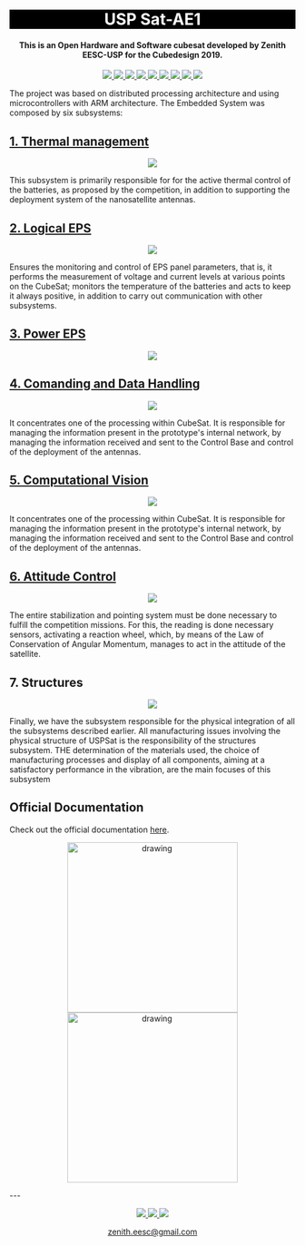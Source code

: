 


<h1 align="center" style="color:white; background-color:black">USP Sat-AE1</h1>
<h4 align="center">This is an Open Hardware and Software cubesat developed by Zenith EESC-USP for the Cubedesign 2019.</h4>

<p align="center">
	<a href="http://zenith.eesc.usp.br/">
    <img src="https://img.shields.io/badge/Zenith-Embarcados-black?style=for-the-badge"/>
    </a>
    <a href="https://eesc.usp.br/">
    <img src="https://img.shields.io/badge/Linked%20to-EESC--USP-black?style=for-the-badge"/>
    </a>
    <a href="https://github.com/zenitheesc/USPSat-AE1/blob/main/LICENSE">
    <img src="https://img.shields.io/github/license/zenitheesc/USPSat-AE1?style=for-the-badge"/>
    </a>
    <a href="https://github.com/zenitheesc/USPSat-AE1/issues">
    <img src="https://img.shields.io/github/issues/zenitheesc/USPSat-AE1?style=for-the-badge"/>
    </a>
    <a href="https://github.com/zenitheesc/USPSat-AE1/commits/main">
    <img src="https://img.shields.io/github/commit-activity/m/zenitheesc/USPSat-AE1?style=for-the-badge">
    </a>
    <a href="https://github.com/zenitheesc/USPSat-AE1/graphs/contributors">
    <img src="https://img.shields.io/github/contributors/zenitheesc/USPSat-AE1?style=for-the-badge"/>
    </a>
    <a href="https://github.com/zenitheesc/USPSat-AE1/commits/main">
    <img src="https://img.shields.io/github/last-commit/zenitheesc/USPSat-AE1?style=for-the-badge"/>
    </a>
    <a href="https://github.com/zenitheesc/USPSat-AE1/issues">
    <img src="https://img.shields.io/github/issues-raw/zenitheesc/USPSat-AE1?style=for-the-badge" />
    </a>
    <a href="https://github.com/zenitheesc/USPSat-AE1/pulls">
    <img src = "https://img.shields.io/github/issues-pr-raw/zenitheesc/USPSat-AE1?style=for-the-badge">
    </a>
</p>

The project was based on distributed processing architecture and using microcontrollers with ARM architecture. The Embedded System was composed by six subsystems:

<a href="https://github.com/zenitheesc/USPSat-AE1/tree/master/M%C3%B3dulo_Ribatski%20v.1.0"><h2>1. Thermal management</h2></a>

<p align = "center">
<img src="https://raw.githubusercontent.com/zenitheesc/Zenith-Wiki/gh-pages/assets/images/thermmgn.jpg"/>
</p>

This subsystem is primarily responsible for
for the active thermal control of the batteries, as proposed by the competition,
in addition to supporting the deployment system of the nanosatellite antennas.

<a href="https://github.com/zenitheesc/USPSat-AE1/tree/master/Varela-Logical_EPS%20v.1.0"><h2>2. Logical EPS</h2></a>
<p align = "center">
<img src="https://raw.githubusercontent.com/zenitheesc/Zenith-Wiki/gh-pages/assets/images/eps2.jpg"/>
</p>

Ensures the monitoring and control of EPS panel parameters,
that is, it performs the measurement of voltage and current levels at various points on the CubeSat;
monitors the temperature of the batteries and acts to keep it always positive, in addition to
carry out communication with other subsystems.

<a href="https://github.com/zenitheesc/USPSat-AE1/tree/master/London-Power_EPS%20v.1.1"><h2>3. Power EPS</h2></a>

<p align = "center">
<img src="https://raw.githubusercontent.com/zenitheesc/Zenith-Wiki/gh-pages/assets/images/eps1.jpg"/>
</p>

<a href="https://github.com/zenitheesc/USPSat-AE1/tree/master/Caurin_CDH%20v.1.0"><h2>4. Comanding and Data Handling</h2></a>

<p align = "center">
<img src="https://github.com/zenitheesc/Zenith-Wiki/blob/gh-pages/assets/images/comm.jpg?raw=true"/>
</p>

It concentrates one of the processing within CubeSat. It is responsible for managing the information
present in the prototype's internal network, by managing the information received and sent to the Control Base and control of the deployment of the antennas.

<a href="https://github.com/zenitheesc/USPSat-AE1/tree/master/Comin_CTR%20v.1.0"><h2>5. Computational Vision</h2></a>

<p align = "center">
<img src="https://github.com/zenitheesc/Zenith-Wiki/blob/gh-pages/assets/images/process.jpg?raw=true"/>
</p>
It concentrates one of the
processing within CubeSat. It is responsible for managing the information
present in the prototype's internal network, by managing the information received
and sent to the Control Base and control of the deployment of the antennas.

<a href="https://github.com/zenitheesc/USPSat-AE1/tree/master/Alves_ADC%20v.1.0"><h2> 6. Attitude Control </h2></a>

<p align = "center">
<img src="https://github.com/zenitheesc/Zenith-Wiki/blob/gh-pages/assets/images/ctr.jpg?raw=true"/>
</p>

The entire stabilization and pointing system must be done necessary to fulfill the competition missions. For this, the reading is done necessary sensors, activating a reaction wheel, which, by means of the Law of
Conservation of Angular Momentum, manages to act in the attitude of the satellite.

## 7. Structures

<p align = "center">
<img src="https://github.com/zenitheesc/Zenith-Wiki/blob/gh-pages/assets/images/str.jpg?raw=true"/>
</p>


Finally, we have the subsystem responsible for the physical integration of all
the subsystems described earlier. All manufacturing issues involving
the physical structure of USPSat is the responsibility of the structures subsystem. THE
determination of the materials used, the choice of manufacturing processes and display of all components, aiming at a satisfactory performance in the
vibration, are the main focuses of this subsystem

## Official Documentation

Check out the official documentation [here](https://github.com/zenitheesc/USPSat-AE1/blob/master/USPSat_Report.pdf).

<p align = "center">
<img src="https://github.com/zenitheesc/Zenith-Wiki/blob/gh-pages/assets/images/20190706_203958.jpg" alt="drawing" width="300" align="center"/>

<img src="https://github.com/zenitheesc/Zenith-Wiki/blob/gh-pages/assets/images/20190722_043926.jpg" alt="drawing" width="300" align="center"/>
</p>
---

<p align="center">
    <a href="http://zenith.eesc.usp.br">
    <img src="https://img.shields.io/badge/Check%20out-Zenith's Oficial Website-black?style=for-the-badge" />
    </a> 
    <a href="https://www.facebook.com/zenitheesc">
    <img src="https://img.shields.io/badge/Like%20us%20on-facebook-blue?style=for-the-badge"/>
    </a> 
    <a href="https://www.instagram.com/zenith_eesc/">
    <img src="https://img.shields.io/badge/Follow%20us%20on-Instagram-red?style=for-the-badge"/>
    </a>

</p>
<p align = "center">
<a href="zenith.eesc@gmail.com">zenith.eesc@gmail.com</a>
</p>
